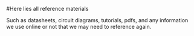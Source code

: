 #Here lies all reference materials

Such as datasheets, circuit diagrams, tutorials, pdfs, and any information we use online or not that we may need to reference again.